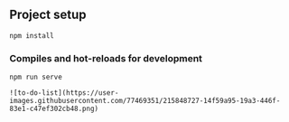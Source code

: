 ## Project setup
```
npm install
```

### Compiles and hot-reloads for development
```
npm run serve

![to-do-list](https://user-images.githubusercontent.com/77469351/215848727-14f59a95-19a3-446f-83e1-c47ef302cb48.png)
